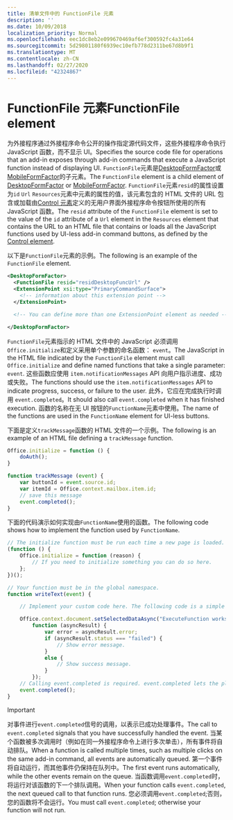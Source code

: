 ```yaml
---
title: 清单文件中的 FunctionFile 元素
description: ''
ms.date: 10/09/2018
localization_priority: Normal
ms.openlocfilehash: eec1dc8eb2e099670469af6ef300592fc4a31e64
ms.sourcegitcommit: 5d29801180f6939ec10efb778d2311be67d8b9f1
ms.translationtype: MT
ms.contentlocale: zh-CN
ms.lasthandoff: 02/27/2020
ms.locfileid: "42324867"
---
```

# <a name="functionfile-element"></a><span data-ttu-id="c9668-102">FunctionFile 元素</span><span class="sxs-lookup"><span data-stu-id="c9668-102">FunctionFile element</span></span>

<span data-ttu-id="c9668-103">为外接程序通过外接程序命令公开的操作指定源代码文件，这些外接程序命令执行 JavaScript 函数，而不显示 UI。</span><span class="sxs-lookup"><span data-stu-id="c9668-103">Specifies the source code file for operations that an add-in exposes through add-in commands that execute a JavaScript function instead of displaying UI.</span></span> <span data-ttu-id="c9668-104">`FunctionFile`元素是[DesktopFormFactor](desktopformfactor.md)或[MobileFormFactor](mobileformfactor.md)的子元素。</span><span class="sxs-lookup"><span data-stu-id="c9668-104">The `FunctionFile` element is a child element of [DesktopFormFactor](desktopformfactor.md) or [MobileFormFactor](mobileformfactor.md).</span></span> <span data-ttu-id="c9668-105">`FunctionFile`元素`resid`的属性设置为`id` `Url` `Resources`元素中元素的属性的值，该元素包含的 HTML 文件的 URL 包含或加载由[Control 元素](control.md)定义的无用户界面外接程序命令按钮所使用的所有 JavaScript 函数。</span><span class="sxs-lookup"><span data-stu-id="c9668-105">The `resid` attribute of the `FunctionFile` element is set to the value of the `id` attribute of a `Url` element in the `Resources` element that contains the URL to an HTML file that contains or loads all  the JavaScript functions used by UI-less add-in command buttons, as defined by the [Control element](control.md).</span></span>

<span data-ttu-id="c9668-106">以下是`FunctionFile`元素的示例。</span><span class="sxs-lookup"><span data-stu-id="c9668-106">The following is an example of the `FunctionFile` element.</span></span>

```XML
<DesktopFormFactor>
  <FunctionFile resid="residDesktopFuncUrl" />
  <ExtensionPoint xsi:type="PrimaryCommandSurface">
    <!-- information about this extension point -->
  </ExtensionPoint>

  <!-- You can define more than one ExtensionPoint element as needed -->

</DesktopFormFactor>
```

<span data-ttu-id="c9668-107">`FunctionFile`元素指示的 HTML 文件中的 JavaScript 必须调用`Office.initialize`和定义采用单个参数的命名函数： `event`。</span><span class="sxs-lookup"><span data-stu-id="c9668-107">The JavaScript in the HTML file indicated by the `FunctionFile` element must call `Office.initialize` and define named functions that take a single parameter: `event`.</span></span> <span data-ttu-id="c9668-108">这些函数应使用 `item.notificationMessages` API 向用户指示进度、成功或失败。</span><span class="sxs-lookup"><span data-stu-id="c9668-108">The functions should use the `item.notificationMessages` API to indicate progress, success, or failure to the user.</span></span> <span data-ttu-id="c9668-109">此外，它应在完成执行时调用 `event.completed`。</span><span class="sxs-lookup"><span data-stu-id="c9668-109">It should also call `event.completed` when it has finished execution.</span></span> <span data-ttu-id="c9668-110">函数的名称在无 UI 按钮的`FunctionName`元素中使用。</span><span class="sxs-lookup"><span data-stu-id="c9668-110">The name of the functions are used in the `FunctionName` element for UI-less buttons.</span></span>

<span data-ttu-id="c9668-111">下面是定义`trackMessage`函数的 HTML 文件的一个示例。</span><span class="sxs-lookup"><span data-stu-id="c9668-111">The following is an example of an HTML file defining a `trackMessage` function.</span></span>

```js
Office.initialize = function () {
    doAuth();
}

function trackMessage (event) {
    var buttonId = event.source.id;    
    var itemId = Office.context.mailbox.item.id;
    // save this message
    event.completed();
}
```

<span data-ttu-id="c9668-112">下面的代码演示如何实现由`FunctionName`使用的函数。</span><span class="sxs-lookup"><span data-stu-id="c9668-112">The following code shows how to implement the function used by `FunctionName`.</span></span>

```js
// The initialize function must be run each time a new page is loaded.
(function () {
    Office.initialize = function (reason) {
        // If you need to initialize something you can do so here.
    };
})();

// Your function must be in the global namespace.
function writeText(event) {

    // Implement your custom code here. The following code is a simple example.

    Office.context.document.setSelectedDataAsync("ExecuteFunction works. Button ID=" + event.source.id,
        function (asyncResult) {
            var error = asyncResult.error;
            if (asyncResult.status === "failed") {
                // Show error message.
            }
            else {
                // Show success message.
            }
        });
    // Calling event.completed is required. event.completed lets the platform know that processing has completed.
    event.completed();
}
```

> [!IMPORTANT]
> <span data-ttu-id="c9668-113">对事件进行`event.completed`信号的调用，以表示已成功处理事件。</span><span class="sxs-lookup"><span data-stu-id="c9668-113">The call to `event.completed` signals that you have successfully handled the event.</span></span> <span data-ttu-id="c9668-114">当某个函数被多次调用时（例如在同一外接程序命令上进行多次单击），所有事件将自动排队。</span><span class="sxs-lookup"><span data-stu-id="c9668-114">When a function is called multiple times, such as multiple clicks on the same add-in command, all events are automatically queued.</span></span> <span data-ttu-id="c9668-115">第一个事件将自动运行，而其他事件仍保持在队列中。</span><span class="sxs-lookup"><span data-stu-id="c9668-115">The first event runs automatically, while the other events remain on the queue.</span></span> <span data-ttu-id="c9668-116">当函数调用`event.completed`时，将运行对该函数的下一个排队调用。</span><span class="sxs-lookup"><span data-stu-id="c9668-116">When your function calls `event.completed`, the next queued call to that function runs.</span></span> <span data-ttu-id="c9668-117">您必须调用`event.completed`;否则，您的函数将不会运行。</span><span class="sxs-lookup"><span data-stu-id="c9668-117">You must call `event.completed`; otherwise your function will not run.</span></span>
